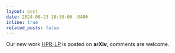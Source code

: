 ```yaml
---
layout: post
date: 2024-08-23 10:30:00 -0400
inline: true
related_posts: false
---
```


Our new work  [HPR-LP](https://arxiv.org/pdf/2408.12179) is posted on **arXiv**, comments are welcome. 
